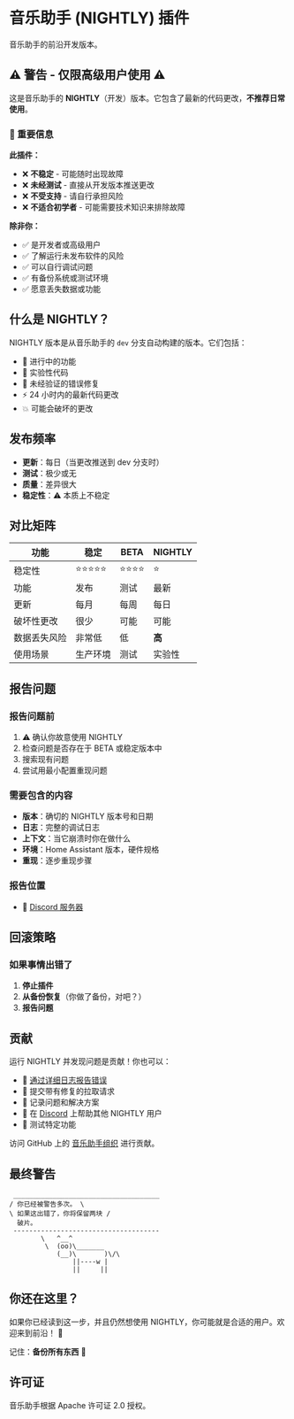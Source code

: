 # 音乐助手 (NIGHTLY) 插件

音乐助手的前沿开发版本。

## ⚠️ 警告 - 仅限高级用户使用 ⚠️

这是音乐助手的 **NIGHTLY**（开发）版本。它包含了最新的代码更改，**不推荐日常使用**。

### 🔴 重要信息

**此插件：**

- ❌ **不稳定** - 可能随时出现故障
- ❌ **未经测试** - 直接从开发版本推送更改
- ❌ **不受支持** - 请自行承担风险
- ❌ **不适合初学者** - 可能需要技术知识来排除故障

**除非你：**

- ✅ 是开发者或高级用户
- ✅ 了解运行未发布软件的风险
- ✅ 可以自行调试问题
- ✅ 有备份系统或测试环境
- ✅ 愿意丢失数据或功能

## 什么是 NIGHTLY？

NIGHTLY 版本是从音乐助手的 `dev` 分支自动构建的版本。它们包括：

- 🚧 进行中的功能
- 🔬 实验性代码
- 🐛 未经验证的错误修复
- ⚡ 24 小时内的最新代码更改
- 💥 可能会破坏的更改

## 发布频率

- **更新**：每日（当更改推送到 dev 分支时）
- **测试**：极少或无
- **质量**：差异很大
- **稳定性**：⚠️ 本质上不稳定

## 对比矩阵

| 功能          | 稳定     | BETA     | NIGHTLY       |
| ------------- | -------- | -------- | ------------- |
| 稳定性        | ⭐⭐⭐⭐⭐ | ⭐⭐⭐⭐ | ⭐            |
| 功能         | 发布     | 测试    | 最新          |
| 更新          | 每月    | 每周    | 每日          |
| 破坏性更改    | 很少     | 可能    | 可能          |
| 数据丢失风险   | 非常低   | 低      | **高**        |
| 使用场景      | 生产环境 | 测试    | 实验性        |

## 报告问题

### 报告问题前

1. ⚠️ 确认你故意使用 NIGHTLY
2. 检查问题是否存在于 BETA 或稳定版本中
3. 搜索现有问题
4. 尝试用最小配置重现问题

### 需要包含的内容

- **版本**：确切的 NIGHTLY 版本号和日期
- **日志**：完整的调试日志
- **上下文**：当它崩溃时你在做什么
- **环境**：Home Assistant 版本，硬件规格
- **重现**：逐步重现步骤

### 报告位置

- 💬 [Discord 服务器](https://discord.gg/PZQ6RWbfeS)

## 回滚策略

### 如果事情出错了

1. **停止插件**
2. **从备份恢复**（你做了备份，对吧？）
3. **报告问题**

## 贡献

运行 NIGHTLY 并发现问题是贡献！你也可以：

- 🐛 [通过详细日志报告错误](https://github.com/music-assistant/support)
- 🔧 提交带有修复的拉取请求
- 📝 记录问题和解决方案
- 💬 在 [Discord](https://discord.gg/PZQ6RWbfeS) 上帮助其他 NIGHTLY 用户
- 🧪 测试特定功能

访问 GitHub 上的 [音乐助手组织](https://github.com/music-assistant) 进行贡献。

## 最终警告

```
 _____________________________________
/ 你已经被警告多次。 \
\ 如果这出错了，你将保留两块 /
  破片。
 -------------------------------------
        \   ^__^
         \  (oo)\_______
            (__)\       )\/\
                ||----w |
                ||     ||
```

## 你还在这里？

如果你已经读到这一步，并且仍然想使用 NIGHTLY，你可能就是合适的用户。欢迎来到前沿！ 🚀

记住：**备份所有东西** 💾

## 许可证

音乐助手根据 Apache 许可证 2.0 授权。